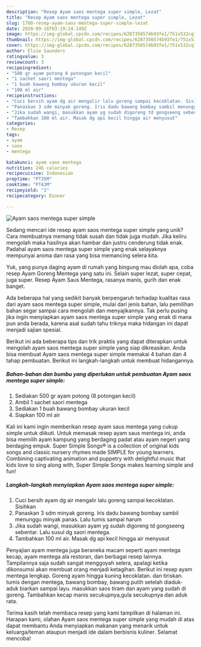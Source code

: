 ```yaml
---
description: "Resep Ayam saos mentega super simple, Lezat"
title: "Resep Ayam saos mentega super simple, Lezat"
slug: 1780-resep-ayam-saos-mentega-super-simple-lezat
date: 2020-09-16T03:19:24.149Z
image: https://img-global.cpcdn.com/recipes/6287356574b93fe1/751x532cq70/ayam-saos-mentega-super-simple-foto-resep-utama.jpg
thumbnail: https://img-global.cpcdn.com/recipes/6287356574b93fe1/751x532cq70/ayam-saos-mentega-super-simple-foto-resep-utama.jpg
cover: https://img-global.cpcdn.com/recipes/6287356574b93fe1/751x532cq70/ayam-saos-mentega-super-simple-foto-resep-utama.jpg
author: Elsie Saunders
ratingvalue: 3
reviewcount: 3
recipeingredient:
- "500 gr ayam potong 8 potongan kecil"
- "1 sachet saori mentega"
- "1 buah bawang bombay ukuran kecil"
- "100 ml air"
recipeinstructions:
- "Cuci bersih ayam dg air mengalir lalu goreng sampai kecoklatan. Sisihkan"
- "Panaskan 3 sdm minyak goreng. Iris dadu bawang bombay sambil menunggu minyak panas. Lalu tumis sampai harum"
- "Jika sudah wangi, masukkan ayam yg sudah digoreng td gongseeng sebentar. Lalu susul dg saori mentega."
- "Tambahkan 100 ml air. Masak dg api kecil hingga air menyusut"
categories:
- Resep
tags:
- ayam
- saos
- mentega

katakunci: ayam saos mentega 
nutrition: 246 calories
recipecuisine: Indonesian
preptime: "PT35M"
cooktime: "PT43M"
recipeyield: "1"
recipecategory: Dinner

---
```



![Ayam saos mentega super simple](https://img-global.cpcdn.com/recipes/6287356574b93fe1/751x532cq70/ayam-saos-mentega-super-simple-foto-resep-utama.jpg)

Sedang mencari ide resep ayam saos mentega super simple yang unik? Cara membuatnya memang tidak susah dan tidak juga mudah. Jika keliru mengolah maka hasilnya akan hambar dan justru cenderung tidak enak. Padahal ayam saos mentega super simple yang enak selayaknya mempunyai aroma dan rasa yang bisa memancing selera kita.

Yuk, yang punya daging ayam di rumah yang bingung mau diolah apa, coba resep Ayam Goreng Mentega yang satu ini. Selain super lezat, super cepat, juga super. Resep Ayam Saus Mentega, rasanya manis, gurih dan enak banget.

Ada beberapa hal yang sedikit banyak berpengaruh terhadap kualitas rasa dari ayam saos mentega super simple, mulai dari jenis bahan, lalu pemilihan bahan segar sampai cara mengolah dan menyajikannya. Tak perlu pusing jika ingin menyiapkan ayam saos mentega super simple yang enak di mana pun anda berada, karena asal sudah tahu triknya maka hidangan ini dapat menjadi sajian spesial.


Berikut ini ada beberapa tips dan trik praktis yang dapat diterapkan untuk mengolah ayam saos mentega super simple yang siap dikreasikan. Anda bisa membuat Ayam saos mentega super simple memakai 4 bahan dan 4 tahap pembuatan. Berikut ini langkah-langkah untuk membuat hidangannya.

<!--inarticleads1-->

##### Bahan-bahan dan bumbu yang diperlukan untuk pembuatan Ayam saos mentega super simple:

1. Sediakan 500 gr ayam potong (8 potongan kecil)
1. Ambil 1 sachet saori mentega
1. Sediakan 1 buah bawang bombay ukuran kecil
1. Siapkan 100 ml air


Kali ini kami ingin memberikan resep ayam saus mentega yang cukup simple untuk diikuti. Untuk memasak resep ayam saus mentega ini, anda bisa memilih ayam kampung yang berdaging padat atau ayam negeri yang berdaging empuk. Super Simple Songs® is a collection of original kids songs and classic nursery rhymes made SIMPLE for young learners. Combining captivating animation and puppetry with delightful music that kids love to sing along with, Super Simple Songs makes learning simple and fun! 

<!--inarticleads2-->

##### Langkah-langkah menyiapkan Ayam saos mentega super simple:

1. Cuci bersih ayam dg air mengalir lalu goreng sampai kecoklatan. Sisihkan
1. Panaskan 3 sdm minyak goreng. Iris dadu bawang bombay sambil menunggu minyak panas. Lalu tumis sampai harum
1. Jika sudah wangi, masukkan ayam yg sudah digoreng td gongseeng sebentar. Lalu susul dg saori mentega.
1. Tambahkan 100 ml air. Masak dg api kecil hingga air menyusut


Penyajian ayam mentega juga beraneka macam seperti ayam mentega kecap, ayam mentega ala restoran, dan berbagai resep lainnya. Tampilannya saja sudah sangat menggoyah selera, apalagi ketika dikonsumsi akan membuat orang menjadi ketagihan. Berikut ini resep ayam mentega lengkap. Goreng ayam hingga kuning kecoklatan. dan tiriskan. tumis dengan mentega, bawang bombay, bawang putih setelah diaduk-aduk biarkan sampai layu. masukkan saos tiram dan ayam yang sudah di goreng. Tambahkan kecap manis secukupnya,gula secukupnya dan aduk rata. 

Terima kasih telah membaca resep yang kami tampilkan di halaman ini. Harapan kami, olahan Ayam saos mentega super simple yang mudah di atas dapat membantu Anda menyiapkan makanan yang menarik untuk keluarga/teman ataupun menjadi ide dalam berbisnis kuliner. Selamat mencoba!
